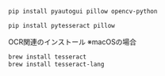 ```bash
pip install pyautogui pillow opencv-python

pip install pytesseract pillow
```

OCR関連のインストール ※macOSの場合
```bash
brew install tesseract
brew install tesseract-lang
```
